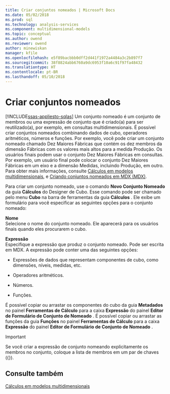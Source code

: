 ```yaml
---
title: Criar conjuntos nomeados | Microsoft Docs
ms.date: 05/02/2018
ms.prod: sql
ms.technology: analysis-services
ms.component: multidimensional-models
ms.topic: conceptual
ms.author: owend
ms.reviewer: owend
author: minewiskan
manager: kfile
ms.openlocfilehash: e5f89bacbbb0dff2d441f1972a4484a3c2b897f7
ms.sourcegitcommit: 38f8824abb6760a9dc6953f10a6c91f97fa48432
ms.translationtype: HT
ms.contentlocale: pt-BR
ms.lasthandoff: 05/10/2018
---
```

# <a name="create-named-sets"></a>Criar conjuntos nomeados
[!INCLUDE[ssas-appliesto-sqlas](../../includes/ssas-appliesto-sqlas.md)]
  Um conjunto nomeado é um conjunto de membros ou uma expressão de conjunto que é criado(a) para ser reutilizado(a), por exemplo, em consultas multidimensionais. É possível criar conjuntos nomeados combinando dados de cubo, operadores aritméticos, números e funções. Por exemplo, você pode criar um conjunto nomeado chamado Dez Maiores Fábricas que contém os dez membros da dimensão Fábricas com os valores mais altos para a medida Produção. Os usuários finais podem usar o conjunto Dez Maiores Fábricas em consultas. Por exemplo, um usuário final pode colocar o conjunto Dez Maiores Fábricas em um eixo e a dimensão Medidas, incluindo Produção, em outro. Para obter mais informações, consulte [Cálculos em modelos multidimensionais](../../analysis-services/multidimensional-models/calculations-in-multidimensional-models.md), e [Criando conjuntos nomeados em MDX &#40;MDX&#41;](../../analysis-services/multidimensional-models/mdx/mdx-named-sets-building-named-sets.md).  
  
 Para criar um conjunto nomeado, use o comando **Novo Conjunto Nomeado** da guia **Cálculos** do Designer de Cubo. Esse comando pode ser chamado pelo menu **Cubo** na barra de ferramentas da guia **Cálculos** . Ele exibe um formulário para você especificar as seguintes opções para o conjunto nomeado:  
  
 **Nome**  
 Selecione o nome do conjunto nomeado. Ele aparecerá para os usuários finais quando eles procurarem o cubo.  
  
 **Expressão**  
 Especifique a expressão que produz o conjunto nomeado. Pode ser escrita em MDX. A expressão pode conter uma das seguintes opções:  
  
-   Expressões de dados que representam componentes de cubo, como dimensões, níveis, medidas, etc.  
  
-   Operadores aritméticos.  
  
-   Números.  
  
-   Funções.  
  
 É possível copiar ou arrastar os componentes do cubo da guia **Metadados** no painel **Ferramentas de Cálculo** para a caixa **Expressão** do painel **Editor de Formulário de Conjunto de Nomeado** . É possível copiar ou arrastar as funções da guia **Funções** no painel **Ferramentas de Cálculo** para a caixa **Expressão** do painel **Editor de Formulário de Conjunto de Nomeado** .  
  
> [!IMPORTANT]  
>  Se você criar a expressão de conjunto nomeando explicitamente os membros no conjunto, coloque a lista de membros em um par de chaves ({}).  
  
## <a name="see-also"></a>Consulte também  
 [Cálculos em modelos multidimensionais](../../analysis-services/multidimensional-models/calculations-in-multidimensional-models.md)  
  
  

